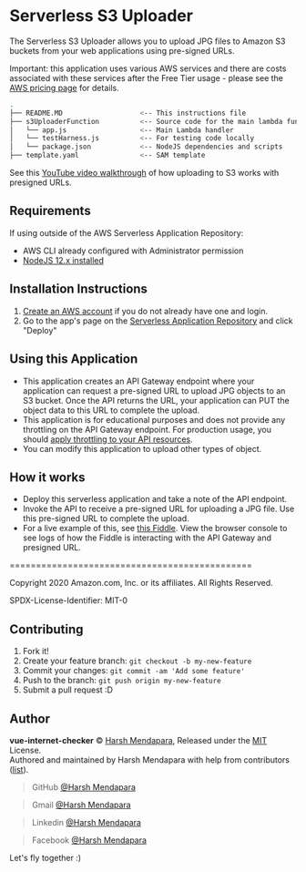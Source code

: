 # Serverless S3 Uploader

The Serverless S3 Uploader allows you to upload JPG files to Amazon S3 buckets from your web applications using pre-signed URLs.

Important: this application uses various AWS services and there are costs associated with these services after the Free Tier usage - please see the [AWS  pricing page](https://aws.amazon.com/pricing/) for details.

```bash
.
├── README.MD                   <-- This instructions file
├── s3UploaderFunction          <-- Source code for the main lambda function
│   └── app.js                  <-- Main Lambda handler
│   └── testHarness.js          <-- For testing code locally
│   └── package.json            <-- NodeJS dependencies and scripts
├── template.yaml               <-- SAM template
```

See this [YouTube video walkthrough](https://www.youtube.com/watch?v=mw_-0iCVpUc&list=PLJo-rJlep0EAY0nMNBv0MZ487l1tOFAjh&index=7) of how uploading to S3 works with presigned URLs.

## Requirements

If using outside of the AWS Serverless Application Repository:

* AWS CLI already configured with Administrator permission
* [NodeJS 12.x installed](https://nodejs.org/en/download/)

## Installation Instructions

1. [Create an AWS account](https://portal.aws.amazon.com/gp/aws/developer/registration/index.html) if you do not already have one and login.
1. Go to the app's page on the [Serverless Application Repository](https://serverlessrepo.aws.amazon.com/applications/) and click "Deploy"

## Using this Application

* This application creates an API Gateway endpoint where your application can request a pre-signed URL to upload JPG objects to an S3 bucket. Once the API returns the URL, your application can PUT the object data to this URL to complete the upload.
* This application is for educational purposes and does not provide any throttling on the API Gateway endpoint. For production usage, you should [apply throttling to your API resources](https://docs.aws.amazon.com/apigateway/latest/developerguide/api-gateway-request-throttling.html).
* You can modify this application to upload other types of object.

## How it works

* Deploy this serverless application and take a note of the API endpoint.
* Invoke the API to receive a pre-signed URL for uploading a JPG file. Use this pre-signed URL to complete the upload.
* For a live example of this, see [this Fiddle](https://jsfiddle.net/jbeswick/Lq3vkdx2/). View the browser console to see logs of how the Fiddle is interacting with the API Gateway and presigned URL.

==============================================

Copyright 2020 Amazon.com, Inc. or its affiliates. All Rights Reserved.

SPDX-License-Identifier: MIT-0


## Contributing

1.  Fork it!
2.  Create your feature branch: `git checkout -b my-new-feature`
3.  Commit your changes: `git commit -am 'Add some feature'`
4.  Push to the branch: `git push origin my-new-feature`
5.  Submit a pull request :D

## Author

**vue-internet-checker** © [Harsh Mendapara](https://github.com/harshmendapara/), Released under the [MIT](./LICENSE) License.<br>
Authored and maintained by Harsh Mendapara with help from contributors ([list](https://github.com/Harsh02051998/vue-internet-checker/graphs/contributors)).

> GitHub [@Harsh Mendapara](https://github.com/harshmendapara)

> Gmail [@Harsh Mendapara](mendaparaharsh02@gmail.com)

> Linkedin [@Harsh Mendapara](https://www.linkedin.com/in/harsh-mendapara-44883a165/)

> Facebook [@Harsh Mendapara](https://www.facebook.com/mhb0205)
> 
Let's fly together :)

